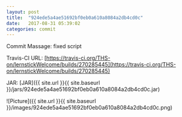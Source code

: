 ```yaml
---
layout: post
title:  "924ede5a4ae51692bf0eb0a610a8084a2db4cd0c"
date:   2017-08-31 05:39:02
categories: commit
---
```


Commit Massage: fixed script  

Travis-CI URL: [https://travis-ci.org/THS-on/lernstickWelcome/builds/270285445](https://travis-ci.org/THS-on/lernstickWelcome/builds/270285445)

JAR: [JAR]({{ site.url }}{{ site.baseurl }}/jars/924ede5a4ae51692bf0eb0a610a8084a2db4cd0c.jar)

![Picture]({{ site.url }}{{ site.baseurl }}/images/924ede5a4ae51692bf0eb0a610a8084a2db4cd0c.png)

